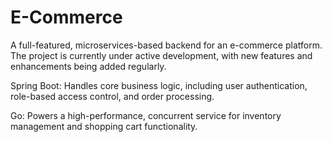 # E-Commerce
A full-featured, microservices-based backend for an e-commerce platform. The project is currently under active development, with new features and enhancements being added regularly.

Spring Boot: Handles core business logic, including user authentication, role-based access control, and order processing.

Go: Powers a high-performance, concurrent service for inventory management and shopping cart functionality.
